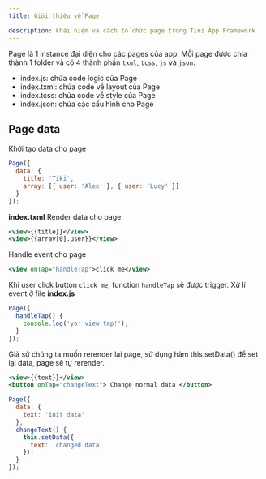 ```yaml
---
title: Giới thiệu về Page

description: khái niệm và cách tổ chức page trong Tini App Framework
---
```


Page là 1 instance đại diện cho các pages của app. Mỗi page được chia thành 1 folder và có 4 thành phần `txml`, `tcss`, `js` và `json`.

- index.js: chứa code logic của Page
- index.txml: chứa code về layout của Page
- index.tcss: chứa code về style của Page
- index.json: chứa các cấu hình cho Page

## Page data

Khởi tạo data cho page

```js
Page({
  data: {
    title: 'Tiki',
    array: [{ user: 'Alex' }, { user: 'Lucy' }]
  }
});
```

**index.txml**
Render data cho page

```xml
<view>{{title}}</view>
<view>{{array[0].user}}</view>
```

Handle event cho page

```xml
<view onTap="handleTap">click me</view>
```

Khi user click button `click me`, function `handleTap` sẽ được trigger.
Xử lí event ở file **index.js**

```js
Page({
  handleTap() {
    console.log('yo! view tap!');
  }
});
```

Giả sử chúng ta muốn rerender lại page, sử dụng hàm this.setData() để set lại data, page sẽ tự rerender.

```xml
<view>{{text}}</view>
<button onTap="changeText"> Change normal data </button>
```

```js
Page({
  data: {
    text: 'init data'
  },
  changeText() {
    this.setData({
      text: 'changed data'
    });
  }
});
```
